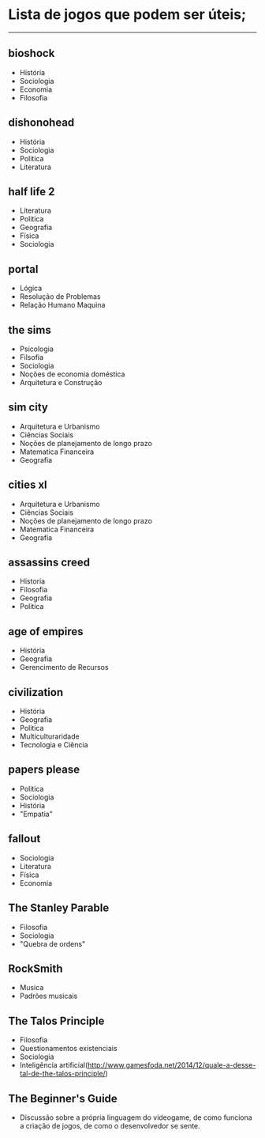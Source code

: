 # Lista de jogos que podem ser úteis;

---
## bioshock
 * História
 * Sociologia
 * Economia
 * Filosofia

## dishonohead

 * História
 * Sociologia
 * Politica
 * Literatura

## half life 2

 * Literatura
 * Politica
 * Geografia
 * Física
 * Sociologia
 
## portal

 * Lógica
 * Resolução de Problemas
 * Relação Humano Maquina

## the sims

 * Psicologia
 * Filsofia
 * Sociologia
 * Noções de economia doméstica
 * Arquitetura e Construção
 
## sim city

 * Arquitetura e Urbanismo
 * Ciências Sociais
 * Noções de planejamento de longo prazo
 * Matematica Financeira
 * Geografia

## cities xl

 * Arquitetura e Urbanismo
 * Ciências Sociais
 * Noções de planejamento de longo prazo
 * Matematica Financeira
 * Geografia
 
## assassins creed

 * Historia
 * Filosofia
 * Geografia
 * Politica
 
## age of empires

 * História
 * Geografia
 * Gerencimento de Recursos
 
## civilization

 * História
 * Geografia
 * Politica
 * Multiculturaridade
 * Tecnologia e Ciência

## papers please

 * Politica
 * Sociologia
 * História
 * "Empatia"
 
## fallout

 * Sociologia
 * Literatura
 * Física
 * Economia
 
## The Stanley Parable

 * Filosofia
 * Sociologia
 * "Quebra de ordens"
 
## RockSmith

 * Musica
 * Padrões musicais

## The Talos Principle

 * Filosofia
 * Questionamentos existenciais
 * Sociologia
 * Inteligência artificial(http://www.gamesfoda.net/2014/12/quale-a-desse-tal-de-the-talos-principle/)
 
## The Beginner's Guide

 * Discussão sobre a própria linguagem do videogame, de como funciona a criação de jogos, de como o desenvolvedor se sente.
